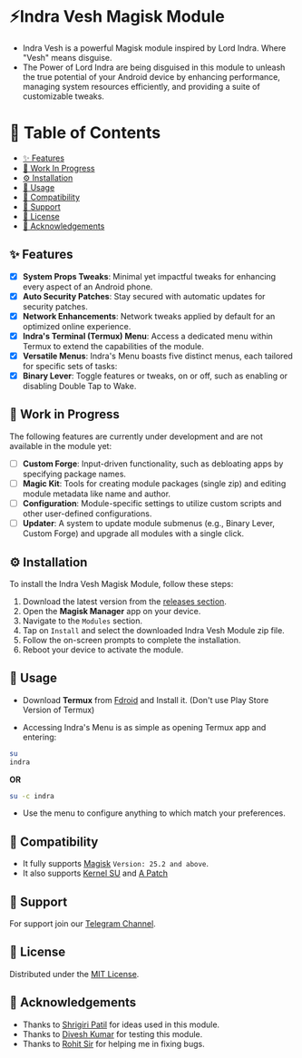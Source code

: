 
# ⚡Indra Vesh Magisk Module 

- Indra Vesh is a powerful Magisk module inspired by Lord Indra. Where "Vesh" means disguise. 
- The Power of Lord Indra are being disguised in this module to unleash the true potential of your Android device by enhancing performance, managing system resources efficiently, and providing a suite of customizable tweaks.

# 📑 Table of Contents
- [✨ Features](#-features)
- [🚧 Work In Progress](#-work-in-progress)
- [⚙️ Installation](#-installation)
- [📖 Usage](#-usage)
- [🔧 Compatibility](#-compatibility)
- [💬 Support](#-support)
- [📜 License](#-license)
- [💖 Acknowledgements](#-acknowledgements)

## ✨ Features
- [x]  **System Props Tweaks**: Minimal yet impactful tweaks for enhancing every aspect of an Android phone.
- [x]  **Auto Security Patches**: Stay secured with automatic updates for security patches.
- [x]  **Network Enhancements**: Network tweaks applied by default for an optimized online experience.
- [x]  **Indra's Terminal (Termux) Menu**: Access a dedicated menu within Termux to extend the capabilities of the module.
- [x]  **Versatile Menus**: Indra's Menu boasts five distinct menus, each tailored for specific sets of tasks:
  - [x]  **Binary Lever**: Toggle features or tweaks, on or off, such as enabling or disabling Double Tap to Wake.

## 🚧 Work in Progress
The following features are currently under development and are not available in the module yet:

- [ ]  **Custom Forge**: Input-driven functionality, such as debloating apps by specifying package names.
- [ ]  **Magic Kit**: Tools for creating module packages (single zip) and editing module metadata like name and author.
- [ ]  **Configuration**: Module-specific settings to utilize custom scripts and other user-defined configurations.
- [ ]  **Updater**: A system to update module submenus (e.g., Binary Lever, Custom Forge) and upgrade all modules with a single click.

## ⚙️ Installation
To install the Indra Vesh Magisk Module, follow these steps:

1. Download the latest version from the [releases section](https://github.com/FlaxCube/Indra-Vesh/releases).
2. Open the **Magisk Manager** app on your device.
3. Navigate to the `Modules` section.
4. Tap on `Install` and select the downloaded Indra Vesh Module zip file.
5. Follow the on-screen prompts to complete the installation.
6. Reboot your device to activate the module.

## 📖 Usage
- Download **Termux** from [Fdroid](https://f-droid.org/en/packages/com.termux/) and Install it. (Don't use Play Store Version of Termux)

- Accessing Indra's Menu is as simple as opening Termux app and entering:
```bash
su
indra
```

**OR**

```bash
su -c indra
```

- Use the menu to configure anything to which match your preferences.



## 🔧 Compatibility
- It fully supports [Magisk](https://github.com/topjohnwu/Magisk) ```Version: 25.2 and above```.
- It also supports [Kernel SU](https://github.com/tiann/KernelSU) and [A Patch](https://github.com/bmax121/APatch)

## 💬 Support
For support join our [Telegram Channel](https://telegram.me/flaxcubegaming).

## 📜 License
Distributed under the [MIT License](https://choosealicense.com/licenses/mit/).

## 💖 Acknowledgements
 - Thanks to [Shrigiri Patil](https://telegram.me/BosadBillaHun) for ideas used in this module.
 - Thanks to [Divesh Kumar](https://telegram.me/DIV3SH_KUMAR) for testing this module.
 - Thanks to [Rohit Sir](https://telegram.me/lazymeao) for helping me in fixing bugs.
